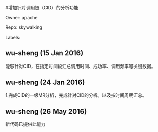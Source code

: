 #增加针对调用链（CID）的分析功能

Owner: apache

Repo: skywalking

Labels: 

## wu-sheng (15 Jan 2016)

能够针对CID，在指定时间段汇总调用时间、成功率、调用频率等关键数据。


## wu-sheng (24 Jan 2016)

1.完成CID的一级MR分析，完成针对CID的分析。以及按时间周期汇总。


## wu-sheng (26 May 2016)

新代码已提供此能力


